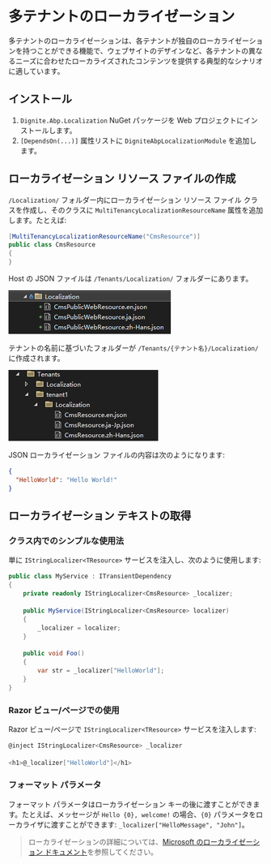 # 多テナントのローカライゼーション

多テナントのローカライゼーションは、各テナントが独自のローカライゼーションを持つことができる機能で、ウェブサイトのデザインなど、各テナントの異なるニーズに合わせたローカライズされたコンテンツを提供する典型的なシナリオに適しています。

## インストール

1. `Dignite.Abp.Localization` NuGet パッケージを Web プロジェクトにインストールします。
2. `[DependsOn(...)]` 属性リストに `DigniteAbpLocalizationModule` を追加します。

## ローカライゼーション リソース ファイルの作成

`/Localization/` フォルダー内にローカライゼーション リソース ファイル クラスを作成し、そのクラスに `MultiTenancyLocalizationResourceName` 属性を追加します。たとえば:

```csharp
[MultiTenancyLocalizationResourceName("CmsResource")]
public class CmsResource
{
}
```

Host の JSON ファイルは `/Tenants/Localization/` フォルダーにあります。

![localization-resource-json-files](images/localization-resource-json-files.png)

テナントの名前に基づいたフォルダーが `/Tenants/{テナント名}/Localization/` に作成されます。

![tenant-localization-resource-json-files](images/tenant-localization-resource-json-files.jpg)

JSON ローカライゼーション ファイルの内容は次のようになります:

```json
{
  "HelloWorld": "Hello World!"
}
```

## ローカライゼーション テキストの取得

### クラス内でのシンプルな使用法

単に `IStringLocalizer<TResource>` サービスを注入し、次のように使用します:

```csharp
public class MyService : ITransientDependency
{
    private readonly IStringLocalizer<CmsResource> _localizer;

    public MyService(IStringLocalizer<CmsResource> localizer)
    {
        _localizer = localizer;
    }

    public void Foo()
    {
        var str = _localizer["HelloWorld"];
    }
}
```

### Razor ビュー/ページでの使用

Razor ビュー/ページで `IStringLocalizer<TResource>` サービスを注入します:

```csharp
@inject IStringLocalizer<CmsResource> _localizer

<h1>@_localizer["HelloWorld"]</h1>
```

### フォーマット パラメータ

フォーマット パラメータはローカライゼーション キーの後に渡すことができます。たとえば、メッセージが `Hello {0}, welcome!` の場合、`{0}` パラメータをローカライザに渡すことができます: `_localizer["HelloMessage", "John"]`。

> ローカライゼーションの詳細については、[Microsoft のローカライゼーション ドキュメント](https://docs.microsoft.com/en-us/aspnet/core/fundamentals/localization)を参照してください。
